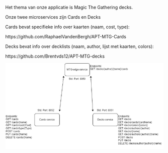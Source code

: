 <p>Het thema van onze applicatie is Magic The Gathering decks.<p>
<p>Onze twee microservices zijn Cards en Decks<p>
<p>Cards bevat specifieke info over kaarten (naam, cost, type): <p>
https://github.com/RaphaelVandenBergh/APT-MTG-Cards
<p>Decks bevat info over decklists (naam, author, lijst met kaarten, colors): <p>
https://github.com/Brentvds12/APT-MTG-decks

![Schema](./architectuur.png)
